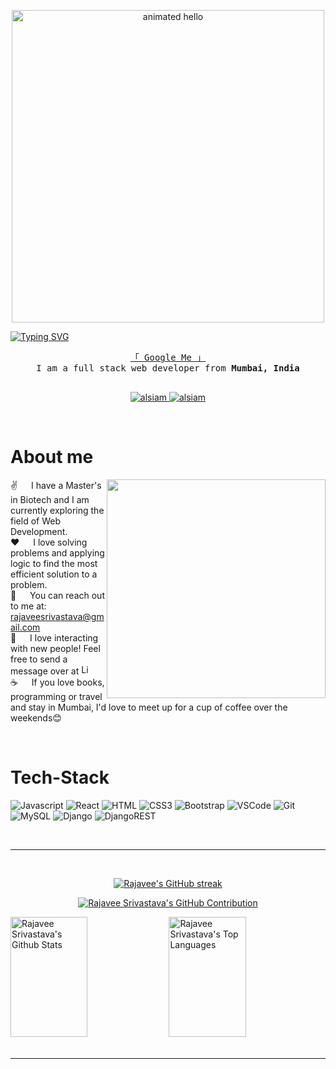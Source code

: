 <!-- Hello -->

<p align="center">
  <img src="https://github.com/Anmol-Baranwal/Cool-GIFs-For-GitHub/assets/74038190/9be4d344-6782-461a-b5a6-32a07bf7b34e" width="500" alt="animated hello">
</p>

<!-- Intro  -->
[![Typing SVG](https://readme-typing-svg.demolab.com?font=Fira+Code&weight=600&size=30&duration=3000&pause=1000&color=FFFFFF&center=true&repeat=false&width=1000&height=200&lines=Hello%2C+I+am+Rajavee)](https://git.io/typing-svg)

<p align="center"> 
  <samp>
    <a href="https://www.google.com/search?q=rajavee+srivastava">「 Google Me 」</a>
    <br>
    I am a full stack web developer from <b>Mumbai, India</b>
    <br>
    <br>
  </samp>
</p>

<p align="center">
 <a href="https://www.linkedin.com/in/rajavee-srivastava/" target="_blank">
  <img src="https://img.shields.io/badge/LinkedIn-0077B5?style=for-the-badge&logo=linkedin&logoColor=white" alt="alsiam"/>
 </a>
 <a href="https://dev.to/rajaveesrivastava" target="_blank">
  <img src="https://img.shields.io/badge/dev.to-0A0A0A?style=for-the-badge&logo=dev.to&logoColor=white" alt="alsiam" />
 </a>
</p>
<br />


 # About me 
<p>
  <img align="right" src="https://user-images.githubusercontent.com/74038190/212747903-e9bdf048-2dc8-41f9-b973-0e72ff07bfba.gif" width="350">
 ✌️ &emsp; I have a Master's in Biotech and I am currently exploring the field of Web Development.<br/>
 ❤️ &emsp; I love solving problems and applying logic to find the most efficient solution to a problem.<br/>
 📧 &emsp; You can reach out to me at: <a href="mailto:rajaveesrivastava@gmail.com">rajaveesrivastava@gmail.com</a> <br/>
 💬 &emsp; I love interacting with new people! Feel free to send a message over at  <a href="https://www.linkedin.com/in/rajavee-srivastava/" target="_blank">  <img alt="LinkedIn" title="LinkedIn" height="16" width="16" src="https://cdn.simpleicons.org/linkedin"> </a><br/>
   ☕️ &emsp; If you love books, programming or travel and stay in Mumbai, I'd love to meet up for a cup of coffee over the weekends😊
 </a>
</p>

<br/>

# Tech-Stack

![Javascript](https://img.shields.io/badge/Javascript-F0DB4F?style=for-the-badge&labelColor=black&logo=javascript&logoColor=F0DB4F)
![React](https://img.shields.io/badge/-React-61DBFB?style=for-the-badge&labelColor=black&logo=react&logoColor=61DBFB)
![HTML](https://img.shields.io/badge/HTML5-E34F26?style=for-the-badge&logo=html5&logoColor=white)
![CSS3](https://img.shields.io/badge/CSS3-1572B6?style=for-the-badge&logo=css3&logoColor=white)
![Bootstrap](https://img.shields.io/badge/Bootstrap-563D7C?style=for-the-badge&logo=bootstrap&logoColor=white)
![VSCode](https://img.shields.io/badge/Visual_Studio-0078d7?style=for-the-badge&logo=visual%20studio&logoColor=white)
![Git](https://img.shields.io/badge/Git-F05032?style=for-the-badge&logo=git&logoColor=white)
![MySQL](https://img.shields.io/badge/mysql-%2300f.svg?style=for-the-badge&logo=mysql&logoColor=white)
![Django](https://img.shields.io/badge/django-%23092E20.svg?style=for-the-badge&logo=django&logoColor=white)
![DjangoREST](https://img.shields.io/badge/DJANGO-REST-ff1709?style=for-the-badge&logo=django&logoColor=white&color=ff1709&labelColor=gray)

<br/>

<hr/>

<br/>

<p align="center">
  <a href="https://github.com/rajavee-srivastava">
    <img src="https://github-readme-streak-stats.herokuapp.com/?user=rajavee-srivastava&theme=radical&border=7F3FBF&background=0D1117" alt="Rajavee's GitHub streak"/>
  </a>
</p>

<p align="center">
  <a href="https://github.com/rajavee-srivastava">
    <img src="https://github-profile-summary-cards.vercel.app/api/cards/profile-details?username=rajavee-srivastava&theme=radical" alt="Rajavee Srivastava's GitHub Contribution"/>
  </a>
</p>

<a> 
    <a href="https://github.com/rajavee-srivastava"><img alt="Rajavee Srivastava's Github Stats" src="https://denvercoder1-github-readme-stats.vercel.app/api?username=rajavee-srivastava&show_icons=true&count_private=true&theme=react&border_color=7F3FBF&bg_color=0D1117&title_color=F85D7F&icon_color=F8D866" height="192px" width="49.5%"/></a>
  <a href="https://github.com/rajavee-srivastava"><img alt="Rajavee Srivastava's Top Languages" src="https://denvercoder1-github-readme-stats.vercel.app/api/top-langs/?username=rajavee-srivastava&langs_count=8&layout=compact&theme=react&border_color=7F3FBF&bg_color=0D1117&title_color=F85D7F&icon_color=F8D866" height="192px" width="49.5%"/></a>
  <br/>
</a>

<br/>
<hr/>
